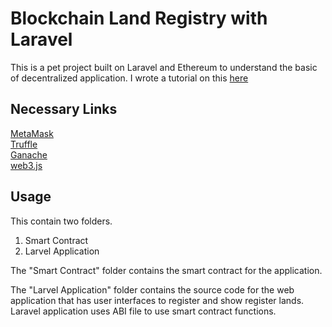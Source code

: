 # Blockchain Land Registry with Laravel

This is a pet project built on Laravel and Ethereum to understand the basic of decentralized application.
I wrote a tutorial on this [here](https://dev.to/abdurrahmanriyad/blockchain-in-practice-with-land-registry-system-in-laravel-cjj) 

## Necessary Links
[MetaMask](https://metamask.io/)  
[Truffle](https://www.trufflesuite.com/)  
[Ganache](https://www.trufflesuite.com/ganache)  
[web3.js](https://web3js.readthedocs.io)

## Usage
This contain two folders.  
1. Smart Contract
2. Larvel Application

The "Smart Contract" folder contains the smart contract for the application.

The "Larvel Application" folder contains the source code for the web application that has user interfaces to register and show register lands. Laravel application uses ABI file to use smart contract functions.
